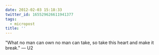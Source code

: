 ```yaml
---
date: 2012-02-03 15:18:33
twitter_id: 165529626611941377
tags:
  - micropost
title: ''
---
```


"What no man can own no man can take, so take this heart and make it break." — U2
